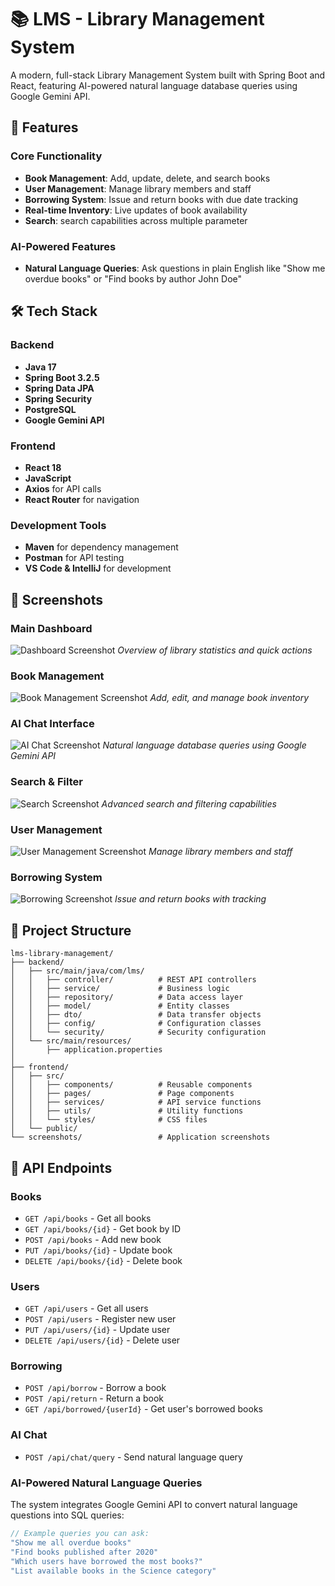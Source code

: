 # 📚 LMS - Library Management System

A modern, full-stack Library Management System built with Spring Boot and React, featuring AI-powered natural language database queries using Google Gemini API.

## 🌟 Features

### Core Functionality
- **Book Management**: Add, update, delete, and search books
- **User Management**: Manage library members and staff
- **Borrowing System**: Issue and return books with due date tracking
- **Real-time Inventory**: Live updates of book availability
- **Search**: search capabilities across multiple parameter

### AI-Powered Features
- **Natural Language Queries**: Ask questions in plain English like "Show me overdue books" or "Find books by author John Doe"

## 🛠️ Tech Stack

### Backend
- **Java 17**
- **Spring Boot 3.2.5**
- **Spring Data JPA**
- **Spring Security**
- **PostgreSQL**
- **Google Gemini API**

### Frontend
- **React 18**
- **JavaScript**
- **Axios** for API calls
- **React Router** for navigation

### Development Tools
- **Maven** for dependency management
- **Postman** for API testing
- **VS Code & IntelliJ** for development

## 📸 Screenshots

### Main Dashboard
![Dashboard Screenshot](./screenshots/dashboard.png)
*Overview of library statistics and quick actions*

### Book Management
![Book Management Screenshot](./screenshots/book-management.png)
*Add, edit, and manage book inventory*

### AI Chat Interface
![AI Chat Screenshot](./screenshots/ai-chat.png)
*Natural language database queries using Google Gemini API*

### Search & Filter
![Search Screenshot](./screenshots/search-page.png)
*Advanced search and filtering capabilities*

### User Management
![User Management Screenshot](./screenshots/user-management.png)
*Manage library members and staff*

### Borrowing System
![Borrowing Screenshot](./screenshots/borrowing-system.png)
*Issue and return books with tracking*


## 📁 Project Structure

```
lms-library-management/
├── backend/
│   ├── src/main/java/com/lms/
│   │   ├── controller/          # REST API controllers
│   │   ├── service/             # Business logic
│   │   ├── repository/          # Data access layer
│   │   ├── model/               # Entity classes
│   │   ├── dto/                 # Data transfer objects
│   │   ├── config/              # Configuration classes
│   │   └── security/            # Security configuration
│   └── src/main/resources/
│       ├── application.properties
│              
├── frontend/
│   ├── src/
│   │   ├── components/          # Reusable components
│   │   ├── pages/               # Page components
│   │   ├── services/            # API service functions
│   │   ├── utils/               # Utility functions
│   │   └── styles/              # CSS files
│   └── public/
└── screenshots/                 # Application screenshots
```

## 🔌 API Endpoints

### Books
- `GET /api/books` - Get all books
- `GET /api/books/{id}` - Get book by ID
- `POST /api/books` - Add new book
- `PUT /api/books/{id}` - Update book
- `DELETE /api/books/{id}` - Delete book

### Users
- `GET /api/users` - Get all users
- `POST /api/users` - Register new user
- `PUT /api/users/{id}` - Update user
- `DELETE /api/users/{id}` - Delete user

### Borrowing
- `POST /api/borrow` - Borrow a book
- `POST /api/return` - Return a book
- `GET /api/borrowed/{userId}` - Get user's borrowed books

### AI Chat
- `POST /api/chat/query` - Send natural language query


### AI-Powered Natural Language Queries
The system integrates Google Gemini API to convert natural language questions into SQL queries:

```javascript
// Example queries you can ask:
"Show me all overdue books"
"Find books published after 2020"
"Which users have borrowed the most books?"
"List available books in the Science category"
```


